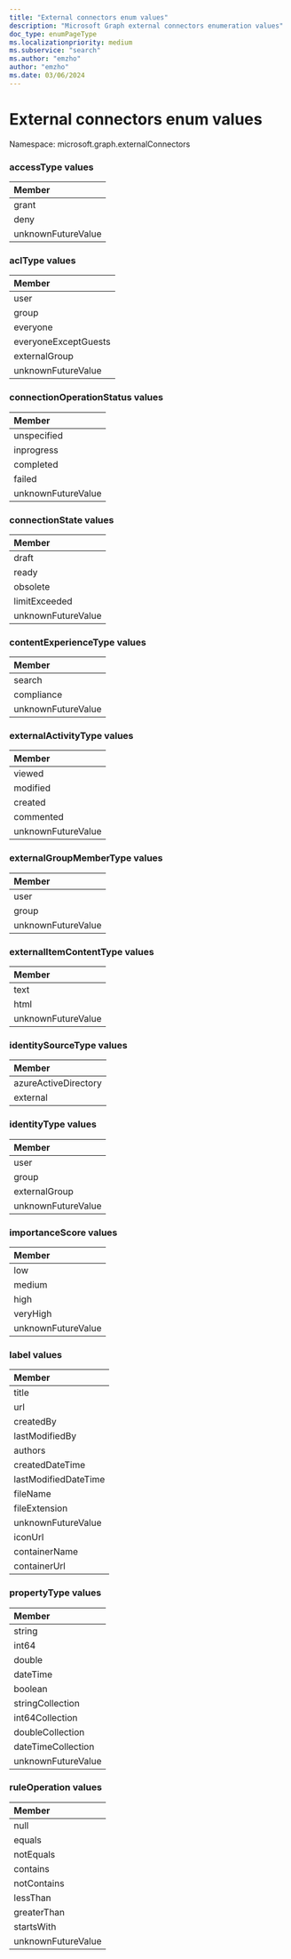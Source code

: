 ```yaml
---
title: "External connectors enum values"
description: "Microsoft Graph external connectors enumeration values"
doc_type: enumPageType
ms.localizationpriority: medium
ms.subservice: "search"
ms.author: "emzho"
author: "emzho"
ms.date: 03/06/2024
---
```


# External connectors enum values

Namespace: microsoft.graph.externalConnectors

### accessType values

| Member
|:--------------
| grant
| deny
| unknownFutureValue

### aclType values

| Member
|:--------------
| user
| group
| everyone
| everyoneExceptGuests
| externalGroup
| unknownFutureValue


### connectionOperationStatus values

| Member
|:--------------
| unspecified
| inprogress
| completed
| failed
| unknownFutureValue


### connectionState values

| Member
|:--------------
| draft
| ready
| obsolete
| limitExceeded
| unknownFutureValue

### contentExperienceType values
| Member
|:--------------
| search
| compliance
| unknownFutureValue

### externalActivityType values

| Member             |
|:-------------------|
| viewed             |
| modified           |
| created            |
| commented          |
| unknownFutureValue |

### externalGroupMemberType values

| Member
|:--------------
| user
| group
| unknownFutureValue

### externalItemContentType values

| Member
|:--------------
| text
| html
| unknownFutureValue

### identitySourceType values

| Member
|:--------------
| azureActiveDirectory
| external

### identityType values

| Member
|:--------------
| user
| group
| externalGroup
| unknownFutureValue

### importanceScore values

| Member
|:--------------
| low
| medium
| high
| veryHigh
| unknownFutureValue

### label values

| Member
|:--------------
| title
| url
| createdBy
| lastModifiedBy
| authors
| createdDateTime
| lastModifiedDateTime
| fileName
| fileExtension
| unknownFutureValue
| iconUrl
| containerName
| containerUrl


### propertyType values

| Member
|:--------------
| string
| int64
| double
| dateTime
| boolean
| stringCollection
| int64Collection
| doubleCollection
| dateTimeCollection
| unknownFutureValue

### ruleOperation values

|Member|
|:---|
|null|
|equals|
|notEquals|
|contains|
|notContains|
|lessThan|
|greaterThan|
|startsWith|
|unknownFutureValue|

<!--
{
  "type": "#page.annotation",
  "namespace": "microsoft.graph.externalConnectors"
}
-->
